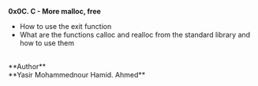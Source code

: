 **0x0C. C - More malloc, free**
* How to use the exit function
* What are the functions calloc and realloc from the standard library and how to use them
<br>
**Author**
<br>
**Yasir Mohammednour Hamid. Ahmed**
